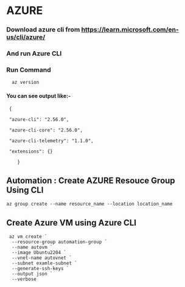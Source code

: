 # AZURE
 ### Download azure cli from https://learn.microsoft.com/en-us/cli/azure/
 ### And run Azure CLI 
 ### Run Command 
      az version

 #### You can see output like:-
     {
        
     "azure-cli": "2.56.0",
  
     "azure-cli-core": "2.56.0",
  
     "azure-cli-telemetry": "1.1.0",
  
     "extensions": {}
  
        }

## Automation : Create AZURE Resouce Group Using CLI

    az group create --name resource_name --location location_name

## Create Azure VM using Azure CLI
     az vm create `
      --resource-group automation-group `
      --name autovm `
      --image Ubuntu2204 `
      --vnet-name autovnet `
      --subnet examle-subnet `
      --generate-ssh-keys `
      --output json `
      --verbose
